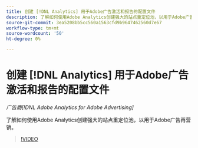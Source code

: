 ```yaml
---
title: 创建 [!DNL Analytics] 用于Adobe广告激活和报告的配置文件
description: 了解如何使用Adobe Analytics创建强大的站点重定位池，以用于Adobe广告再营销。
source-git-commit: 3ea5208bb5cc560a1563cfd9b9647462560d7e67
workflow-type: tm+mt
source-wordcount: '50'
ht-degree: 0%

---
```


# 创建 [!DNL Analytics] 用于Adobe广告激活和报告的配置文件

*广告商[!DNL Adobe Analytics for Adobe Advertising]*

了解如何使用Adobe Analytics创建强大的站点重定位池，以用于Adobe广告再营销。

>[!VIDEO](https://video.tv.adobe.com/v/33503)
